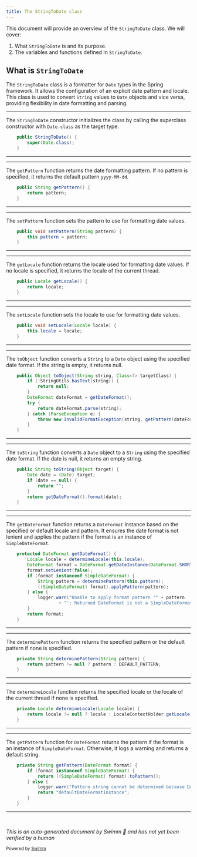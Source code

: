 ```yaml
---
title: The StringToDate class
---
```

This document will provide an overview of the <SwmToken path="spring-binding/src/main/java/org/springframework/binding/convert/converters/StringToDate.java" pos="47:3:3" line-data="	public StringToDate() {">`StringToDate`</SwmToken> class. We will cover:

1. What <SwmToken path="spring-binding/src/main/java/org/springframework/binding/convert/converters/StringToDate.java" pos="47:3:3" line-data="	public StringToDate() {">`StringToDate`</SwmToken> is and its purpose.
2. The variables and functions defined in <SwmToken path="spring-binding/src/main/java/org/springframework/binding/convert/converters/StringToDate.java" pos="47:3:3" line-data="	public StringToDate() {">`StringToDate`</SwmToken>.

## What is <SwmToken path="spring-binding/src/main/java/org/springframework/binding/convert/converters/StringToDate.java" pos="47:3:3" line-data="	public StringToDate() {">`StringToDate`</SwmToken>

The <SwmToken path="spring-binding/src/main/java/org/springframework/binding/convert/converters/StringToDate.java" pos="47:3:3" line-data="	public StringToDate() {">`StringToDate`</SwmToken> class is a formatter for <SwmToken path="spring-binding/src/main/java/org/springframework/binding/convert/converters/StringToDate.java" pos="48:3:3" line-data="		super(Date.class);">`Date`</SwmToken> types in the Spring framework. It allows the configuration of an explicit date pattern and locale. This class is used to convert <SwmToken path="spring-binding/src/main/java/org/springframework/binding/convert/converters/StringToDate.java" pos="55:3:3" line-data="	public String getPattern() {">`String`</SwmToken> values to <SwmToken path="spring-binding/src/main/java/org/springframework/binding/convert/converters/StringToDate.java" pos="48:3:3" line-data="		super(Date.class);">`Date`</SwmToken> objects and vice versa, providing flexibility in date formatting and parsing.

<SwmSnippet path="/spring-binding/src/main/java/org/springframework/binding/convert/converters/StringToDate.java" line="47">

---

The <SwmToken path="spring-binding/src/main/java/org/springframework/binding/convert/converters/StringToDate.java" pos="47:3:3" line-data="	public StringToDate() {">`StringToDate`</SwmToken> constructor initializes the class by calling the superclass constructor with <SwmToken path="spring-binding/src/main/java/org/springframework/binding/convert/converters/StringToDate.java" pos="48:3:5" line-data="		super(Date.class);">`Date.class`</SwmToken> as the target type.

```java
	public StringToDate() {
		super(Date.class);
	}
```

---

</SwmSnippet>

<SwmSnippet path="/spring-binding/src/main/java/org/springframework/binding/convert/converters/StringToDate.java" line="55">

---

The <SwmToken path="spring-binding/src/main/java/org/springframework/binding/convert/converters/StringToDate.java" pos="55:5:5" line-data="	public String getPattern() {">`getPattern`</SwmToken> function returns the date formatting pattern. If no pattern is specified, it returns the default pattern <SwmToken path="spring-binding/src/main/java/org/springframework/binding/convert/converters/StringToDate.java" pos="41:14:18" line-data="	private static final String DEFAULT_PATTERN = &quot;yyyy-MM-dd&quot;;">`yyyy-MM-dd`</SwmToken>.

```java
	public String getPattern() {
		return pattern;
	}
```

---

</SwmSnippet>

<SwmSnippet path="/spring-binding/src/main/java/org/springframework/binding/convert/converters/StringToDate.java" line="63">

---

The <SwmToken path="spring-binding/src/main/java/org/springframework/binding/convert/converters/StringToDate.java" pos="63:5:5" line-data="	public void setPattern(String pattern) {">`setPattern`</SwmToken> function sets the pattern to use for formatting date values.

```java
	public void setPattern(String pattern) {
		this.pattern = pattern;
	}
```

---

</SwmSnippet>

<SwmSnippet path="/spring-binding/src/main/java/org/springframework/binding/convert/converters/StringToDate.java" line="72">

---

The <SwmToken path="spring-binding/src/main/java/org/springframework/binding/convert/converters/StringToDate.java" pos="72:5:5" line-data="	public Locale getLocale() {">`getLocale`</SwmToken> function returns the locale used for formatting date values. If no locale is specified, it returns the locale of the current thread.

```java
	public Locale getLocale() {
		return locale;
	}
```

---

</SwmSnippet>

<SwmSnippet path="/spring-binding/src/main/java/org/springframework/binding/convert/converters/StringToDate.java" line="80">

---

The <SwmToken path="spring-binding/src/main/java/org/springframework/binding/convert/converters/StringToDate.java" pos="80:5:5" line-data="	public void setLocale(Locale locale) {">`setLocale`</SwmToken> function sets the locale to use for formatting date values.

```java
	public void setLocale(Locale locale) {
		this.locale = locale;
	}
```

---

</SwmSnippet>

<SwmSnippet path="/spring-binding/src/main/java/org/springframework/binding/convert/converters/StringToDate.java" line="84">

---

The <SwmToken path="spring-binding/src/main/java/org/springframework/binding/convert/converters/StringToDate.java" pos="84:5:5" line-data="	public Object toObject(String string, Class&lt;?&gt; targetClass) {">`toObject`</SwmToken> function converts a <SwmToken path="spring-binding/src/main/java/org/springframework/binding/convert/converters/StringToDate.java" pos="84:7:7" line-data="	public Object toObject(String string, Class&lt;?&gt; targetClass) {">`String`</SwmToken> to a <SwmToken path="spring-binding/src/main/java/org/springframework/binding/convert/converters/StringToDate.java" pos="48:3:3" line-data="		super(Date.class);">`Date`</SwmToken> object using the specified date format. If the string is empty, it returns null.

```java
	public Object toObject(String string, Class<?> targetClass) {
		if (!StringUtils.hasText(string)) {
			return null;
		}
		DateFormat dateFormat = getDateFormat();
		try {
			return dateFormat.parse(string);
		} catch (ParseException e) {
			throw new InvalidFormatException(string, getPattern(dateFormat), e);
		}
	}
```

---

</SwmSnippet>

<SwmSnippet path="/spring-binding/src/main/java/org/springframework/binding/convert/converters/StringToDate.java" line="96">

---

The <SwmToken path="spring-binding/src/main/java/org/springframework/binding/convert/converters/StringToDate.java" pos="96:5:5" line-data="	public String toString(Object target) {">`toString`</SwmToken> function converts a <SwmToken path="spring-binding/src/main/java/org/springframework/binding/convert/converters/StringToDate.java" pos="97:1:1" line-data="		Date date = (Date) target;">`Date`</SwmToken> object to a <SwmToken path="spring-binding/src/main/java/org/springframework/binding/convert/converters/StringToDate.java" pos="96:3:3" line-data="	public String toString(Object target) {">`String`</SwmToken> using the specified date format. If the date is null, it returns an empty string.

```java
	public String toString(Object target) {
		Date date = (Date) target;
		if (date == null) {
			return "";
		}
		return getDateFormat().format(date);
	}
```

---

</SwmSnippet>

<SwmSnippet path="/spring-binding/src/main/java/org/springframework/binding/convert/converters/StringToDate.java" line="106">

---

The <SwmToken path="spring-binding/src/main/java/org/springframework/binding/convert/converters/StringToDate.java" pos="106:5:5" line-data="	protected DateFormat getDateFormat() {">`getDateFormat`</SwmToken> function returns a <SwmToken path="spring-binding/src/main/java/org/springframework/binding/convert/converters/StringToDate.java" pos="106:3:3" line-data="	protected DateFormat getDateFormat() {">`DateFormat`</SwmToken> instance based on the specified or default locale and pattern. It ensures the date format is not lenient and applies the pattern if the format is an instance of <SwmToken path="spring-binding/src/main/java/org/springframework/binding/convert/converters/StringToDate.java" pos="110:8:8" line-data="		if (format instanceof SimpleDateFormat) {">`SimpleDateFormat`</SwmToken>.

```java
	protected DateFormat getDateFormat() {
		Locale locale = determineLocale(this.locale);
		DateFormat format = DateFormat.getDateInstance(DateFormat.SHORT, locale);
		format.setLenient(false);
		if (format instanceof SimpleDateFormat) {
			String pattern = determinePattern(this.pattern);
			((SimpleDateFormat) format).applyPattern(pattern);
		} else {
			logger.warn("Unable to apply format pattern '" + pattern
					+ "'; Returned DateFormat is not a SimpleDateFormat");
		}
		return format;
	}
```

---

</SwmSnippet>

<SwmSnippet path="/spring-binding/src/main/java/org/springframework/binding/convert/converters/StringToDate.java" line="122">

---

The <SwmToken path="spring-binding/src/main/java/org/springframework/binding/convert/converters/StringToDate.java" pos="122:5:5" line-data="	private String determinePattern(String pattern) {">`determinePattern`</SwmToken> function returns the specified pattern or the default pattern if none is specified.

```java
	private String determinePattern(String pattern) {
		return pattern != null ? pattern : DEFAULT_PATTERN;
	}
```

---

</SwmSnippet>

<SwmSnippet path="/spring-binding/src/main/java/org/springframework/binding/convert/converters/StringToDate.java" line="126">

---

The <SwmToken path="spring-binding/src/main/java/org/springframework/binding/convert/converters/StringToDate.java" pos="126:5:5" line-data="	private Locale determineLocale(Locale locale) {">`determineLocale`</SwmToken> function returns the specified locale or the locale of the current thread if none is specified.

```java
	private Locale determineLocale(Locale locale) {
		return locale != null ? locale : LocaleContextHolder.getLocale();
	}
```

---

</SwmSnippet>

<SwmSnippet path="/spring-binding/src/main/java/org/springframework/binding/convert/converters/StringToDate.java" line="130">

---

The <SwmToken path="spring-binding/src/main/java/org/springframework/binding/convert/converters/StringToDate.java" pos="130:5:5" line-data="	private String getPattern(DateFormat format) {">`getPattern`</SwmToken> function for <SwmToken path="spring-binding/src/main/java/org/springframework/binding/convert/converters/StringToDate.java" pos="130:7:7" line-data="	private String getPattern(DateFormat format) {">`DateFormat`</SwmToken> returns the pattern if the format is an instance of <SwmToken path="spring-binding/src/main/java/org/springframework/binding/convert/converters/StringToDate.java" pos="131:8:8" line-data="		if (format instanceof SimpleDateFormat) {">`SimpleDateFormat`</SwmToken>. Otherwise, it logs a warning and returns a default string.

```java
	private String getPattern(DateFormat format) {
		if (format instanceof SimpleDateFormat) {
			return ((SimpleDateFormat) format).toPattern();
		} else {
			logger.warn("Pattern string cannot be determined because DateFormat is not a SimpleDateFormat");
			return "defaultDateFormatInstance";
		}
	}
```

---

</SwmSnippet>

&nbsp;

*This is an auto-generated document by Swimm 🌊 and has not yet been verified by a human*

<SwmMeta version="3.0.0" repo-id="Z2l0aHViJTNBJTNBc3ByaW5nLXdlYmZsb3ctZGVtbyUzQSUzQWdpbGFkbmF2b3Q=" repo-name="spring-webflow-demo"><sup>Powered by [Swimm](/)</sup></SwmMeta>
